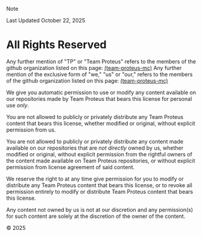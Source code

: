 > [!NOTE] 
> Last Updated October 22, 2025

# All Rights Reserved

Any further mention of "TP" or "Team Proteus" refers to the members of the github organization listed on this page: [\(team-proteus-mc\)](https://github.com/team-proteus-mc)
Any further mention of the exclusive form of "we," "us" or "our," refers to the members of the github organization listed on this page: [\(team-proteus-mc\)](https://github.com/team-proteus-mc)

We give you automatic permission to use or modify any content available on our repositories made by Team Proteus that bears this license for personal use _only_.

You are not allowed to publicly or privately distribute any Team Proteus content that bears this license, 
whether modified or original, without explicit permission from us.

You are not allowed to publicly or privately distribute any content made available on our repositories that are _not directly_ owned by us, 
whether modified or original, without explicit permission from the rightful owners of the content made available on Team Proteus repositories, or
without explicit permission from license agreement of said content.

We reserve the right to at any time give permission for you to modify or distribute any Team Proteus content that bears this license, or to revoke 
all permission entirely to modify or distribute Team Proteus content that bears this license.

Any content not owned by us is not at our discretion and any permission(s) for such content are solely at the discretion of the owner of the content.

© 2025 
